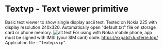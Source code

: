 # Textvp - Text viewer primitive
Basic text viewer to show single display ascii text. Tested on Nokia 225 with display resolution 240x320. Automatically open "default.txt" file on storage card or phone memory.
![alt text](https://rdzdx.github.io/textvp/Picture.jpg)
For using with Nokia mobile phone, app must be signed with IMSI (your SIM card) code.
https://vxpatch.luxferre.top/
Applicatinn file - "Textvp.vxp".
